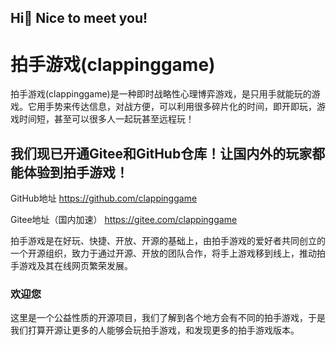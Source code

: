 ## Hi👋 Nice to meet you!
# 拍手游戏(clappinggame)
拍手游戏(clappinggame)是一种即时战略性心理博弈游戏，是只用手就能玩的游戏。它用手势来传达信息，对战方便，可以利用很多碎片化的时间，即开即玩，游戏时间短，甚至可以很多人一起玩甚至远程玩！

## 我们现已开通Gitee和GitHub仓库！让国内外的玩家都能体验到拍手游戏！

GitHub地址 https://github.com/clappinggame

Gitee地址（国内加速） https://gitee.com/clappinggame

拍手游戏是在好玩、快捷、开放、开源的基础上，由拍手游戏的爱好者共同创立的一个开源组织，致力于通过开源、开放的团队合作，将手上游戏移到线上，推动拍手游戏及其在线网页繁荣发展。

### 欢迎您
这里是一个公益性质的开源项目，我们了解到各个地方会有不同的拍手游戏，于是我们打算开源让更多的人能够会玩拍手游戏，和发现更多的拍手游戏版本。
